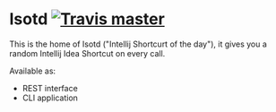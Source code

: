 # Isotd [![Travis master](https://img.shields.io/travis/Poeschl/isotd/master.svg?maxAge=3600)](https://travis-ci.org/Poeschl/isotd)

This is the home of Isotd ("Intellij Shortcurt of the day"), it gives you a random Intellij Idea Shortcut on every call.

Available as:
* REST interface
* CLI application
